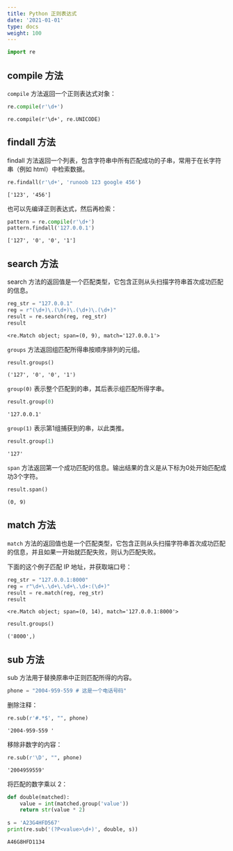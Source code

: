 ```yaml
---
title: Python 正则表达式
date: '2021-01-01'
type: docs
weight: 100
---
```


<!--more-->


```python
import re
```

## compile 方法

`compile` 方法返回一个正则表达式对象：


```python
re.compile(r'\d+')
```




    re.compile(r'\d+', re.UNICODE)



## findall 方法

findall 方法返回一个列表，包含字符串中所有匹配成功的子串，常用于在长字符串（例如 html）中检索数据。


```python
re.findall(r'\d+', 'runoob 123 google 456')
```




    ['123', '456']



也可以先编译正则表达式，然后再检索：


```python
pattern = re.compile(r'\d+')
pattern.findall('127.0.0.1')
```




    ['127', '0', '0', '1']



## search 方法

search 方法的返回值是一个匹配类型，它包含正则从头扫描字符串首次成功匹配的信息。


```python
reg_str = "127.0.0.1"
reg = r"(\d+)\.(\d+)\.(\d+)\.(\d+)"
result = re.search(reg, reg_str)
result
```




    <re.Match object; span=(0, 9), match='127.0.0.1'>



`groups` 方法返回组匹配所得串按顺序排列的元组。


```python
result.groups()
```




    ('127', '0', '0', '1')



`group(0)` 表示整个匹配到的串，其后表示组匹配所得字串。


```python
result.group(0)
```




    '127.0.0.1'



`group(1)` 表示第1组捕获到的串，以此类推。


```python
result.group(1)
```




    '127'



`span` 方法返回第一个成功匹配的信息。输出结果的含义是从下标为0处开始匹配成功3个字符。


```python
result.span()
```




    (0, 9)



## match 方法

`match` 方法的返回值也是一个匹配类型，它包含正则从头扫描字符串首次成功匹配的信息，并且如果一开始就匹配失败，则认为匹配失败。

下面的这个例子匹配 IP 地址，并获取端口号：


```python
reg_str = "127.0.0.1:8000"
reg = r"\d+\.\d+\.\d+\.\d+:(\d+)"
result = re.match(reg, reg_str)
result
```




    <re.Match object; span=(0, 14), match='127.0.0.1:8000'>




```python
result.groups()
```




    ('8000',)



## sub 方法

sub 方法用于替换原串中正则匹配所得的内容。


```python
phone = "2004-959-559 # 这是一个电话号码"
```

删除注释：


```python
re.sub(r'#.*$', "", phone)
```




    '2004-959-559 '



移除非数字的内容：


```python
re.sub(r'\D', "", phone)
```




    '2004959559'



将匹配的数字乘以 2：


```python
def double(matched):
    value = int(matched.group('value'))
    return str(value * 2)
 
s = 'A23G4HFD567'
print(re.sub('(?P<value>\d+)', double, s))
```

    A46G8HFD1134

